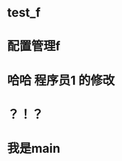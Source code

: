 <!--
 * @Author: Titc 1240104681@qq.com
 * @Date: 2022-06-07 09:30:30
 * @LastEditors: Titc 1240104681@qq.com
 * @LastEditTime: 2022-06-07 23:32:21
 * @FilePath: \code_c++c:\Users\12401\Desktop\新建文件夹\test_f\README.md
 * @Description: 这是默认设置,请设置`customMade`, 打开koroFileHeader查看配置 进行设置: https://github.com/OBKoro1/koro1FileHeader/wiki/%E9%85%8D%E7%BD%AE
-->
# test_f

# 配置管理f
# 哈哈 程序员1 的修改

# ？！？

# 我是main
